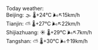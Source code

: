 Today weather:  
Beijing: 🌫  🌡️+24°C 🌬️↖15km/h  
Tianjin: ⛅️  🌡️+27°C 🌬️↖22km/h  
Shijiazhuang: ☀️   🌡️+29°C 🌬️↖7km/h  
Tangshan: ⛅️  🌡️+30°C 🌬️↑19km/h  
